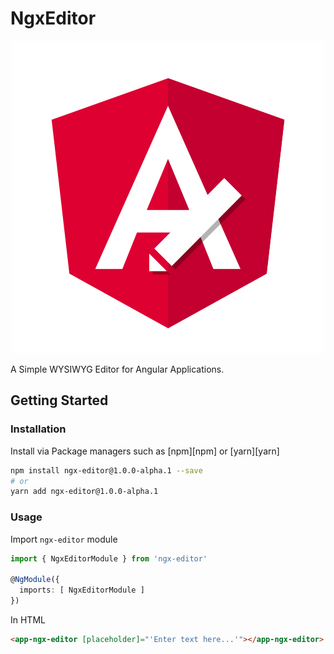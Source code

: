 # NgxEditor

<p align="center">
  <img src="./icons/ngx-editor.svg">
</p>

A Simple WYSIWYG Editor for Angular Applications.

## Getting Started

### Installation

Install via Package managers such as [npm][npm] or [yarn][yarn]

```bash
npm install ngx-editor@1.0.0-alpha.1 --save
# or
yarn add ngx-editor@1.0.0-alpha.1
```

### Usage

Import `ngx-editor` module

```typescript
import { NgxEditorModule } from 'ngx-editor'

@NgModule({
  imports: [ NgxEditorModule ]
})
```
In HTML

```html
<app-ngx-editor [placeholder]="'Enter text here...'"></app-ngx-editor>
```
